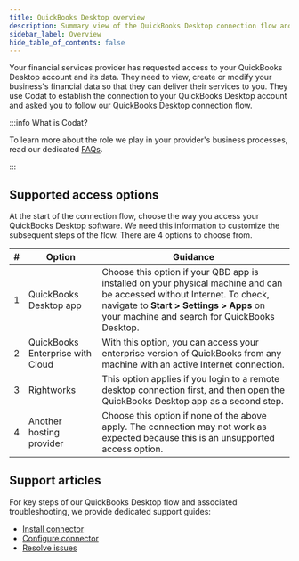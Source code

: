 ```yaml
---
title: QuickBooks Desktop overview
description: Summary view of the QuickBooks Desktop connection flow and available support
sidebar_label: Overview
hide_table_of_contents: false
---
```


Your financial services provider has requested access to your QuickBooks Desktop account and its data. They need to view, create or modify your business's financial data so that they can deliver their services to you. They use Codat to establish the connection to your QuickBooks Desktop account and asked you to follow our QuickBooks Desktop connection flow.

:::info What is Codat?

To learn more about the role we play in your provider's business processes, read our dedicated [FAQs](/smb-help-hub/codat/faq).

:::

## Supported access options

At the start of the connection flow, choose the way you access your QuickBooks Desktop software. We need this information to customize the subsequent steps of the flow. There are 4 options to choose from. 

| # | Option                           | Guidance                                                                                                                                                                                                            |
|---|----------------------------------|---------------------------------------------------------------------------------------------------------------------------------------------------------------------------------------------------------------------|
| 1 | QuickBooks Desktop app           | Choose this option if your QBD app is installed on your physical machine and can be accessed without Internet. To check, navigate to **Start > Settings > Apps** on your machine and search for QuickBooks Desktop. |
| 2 | QuickBooks Enterprise with Cloud | With this option, you can access your enterprise version of QuickBooks from any machine with an active Internet connection.                                                                                         |
| 3 | Rightworks                       | This option applies if you login to a remote desktop connection first, and then open the QuickBooks Desktop app as a second step.                                                                                   |
| 4 | Another hosting provider         | Choose this option if none of the above apply. The connection may not work as expected because this is an unsupported access option.                                                                                |

## Support articles

For key steps of our QuickBooks Desktop flow and associated troubleshooting, we provide dedicated support guides:

- [Install connector](/smb-help-hub/integrations/qb-desktop/install-connector)
- [Configure connector](/smb-help-hub/integrations/qb-desktop/configure-connector)
- [Resolve issues](/smb-help-hub/integrations/qb-desktop/troubleshooting)
